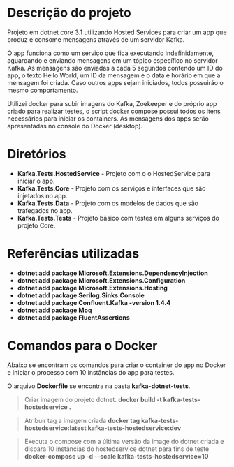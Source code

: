 
# Descrição do projeto

Projeto em dotnet core 3.1 utilizando Hosted Services para criar um app que produz e consome mensagens através de um servidor Kafka.

O app funciona como um serviço que fica executando indefinidamente, aguardando e enviando mensagens em um tópico específico no servidor Kafka. As mensagens são enviadas a cada 5 segundos contendo um ID do app, o texto Hello World, um ID da mensagem e o data e horário em que a mensagem foi criada. Caso outros apps sejam iniciados, todos possuirão o mesmo comportamento.

Utilizei docker para subir imagens do Kafka, Zoekeeper e do próprio app criado para realizar testes, o script docker compose possui todos os itens necessários para iniciar os containers. As mensagens dos apps serão apresentadas no console do Docker (desktop). 

# Diretórios

 - **Kafka.Tests.HostedService** - Projeto com o o HostedService para iniciar o app. 
 - **Kafka.Tests.Core** - Projeto com os serviços e interfaces que são injetados no app. 
 - **Kafka.Tests.Data** - Projeto com os modelos de dados que são trafegados no app. 
 - **Kafka.Tests.Tests** - Projeto básico com testes em alguns serviços do projeto Core.

# Referências utilizadas

 - **dotnet add package Microsoft.Extensions.DependencyInjection** 
 - **dotnet add package Microsoft.Extensions.Configuration** 
 - **dotnet add package Microsoft.Extensions.Hosting** 
 - **dotnet add package Serilog.Sinks.Console** 
 - **dotnet add package Confluent.Kafka -version 1.4.4** 
 - **dotnet add package Moq** 
 - **dotnet add package FluentAssertions**

# Comandos para o Docker

Abaixo se encontram os comandos para criar o container do app no Docker e iniciar o processo com 10 instâncias do app para testes.

O arquivo **Dockerfile** se encontra na pasta **kafka-dotnet-tests**.

>Criar imagem do projeto dotnet.
**docker build -t kafka-tests-hostedservice .**

>Atribuir tag a imagem criada
**docker tag kafka-tests-hostedservice:latest kafka-tests-hostedservice:dev**

>Executa o compose com a última versão da image do dotnet criada e dispara 10 instâncias do hostedservice dotnet para fins de teste
**docker-compose up -d --scale kafka-tests-hostedservice=10**
